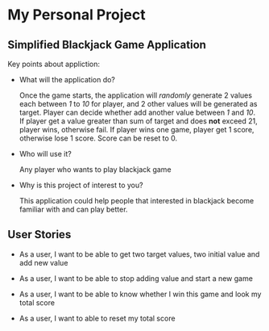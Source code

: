 # My Personal Project

## Simplified Blackjack Game Application

Key points about appliction:
- What will the application do? 

  Once the game starts, the application will *randomly* generate 2 values each between *1* to *10* for player, and 2 other
  values will be generated as target. Player can decide whether add another value between *1* and *10*. If player get a
  value greater than sum of target and does **not** exceed 21, player wins, otherwise fail. If player wins one game,
  player get 1 score, otherwise lose 1 score. Score can be reset to 0.


- Who will use it?

  Any player who wants to play blackjack game


- Why is this project of interest to you?

  This application could help people that interested in blackjack become familiar with and can play better.


## User Stories

- As a user, I want to be able to get two target values, two initial value and add new value


- As a user, I want to be able to stop adding value and start a new game


- As a user, I want to be able to know whether I win this game and look my total score


- As a user, I want to able to reset my total score